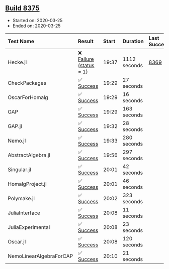 ## [Build 8375](https://oscarci.mathematik.uni-kl.de/job/oscar/8375/)

* Started on: 2020-03-25
* Ended on: 2020-03-25

| Test Name    | Result | Start | Duration | Last Success | First Failure |
|:-------------|:-------|:------|:---------|:-------------|:--------------|
| Hecke.jl | ❌ [Failure (status = 1)](https://oscarci.mathematik.uni-kl.de/job/oscar/8375/artifact/logs/build-8375/Hecke.jl.log) | 19:37 | 1112 seconds | [8369](https://oscarci.mathematik.uni-kl.de/job/oscar/8369/) | [8370](https://oscarci.mathematik.uni-kl.de/job/oscar/8370/) |
| CheckPackages | ✅ [Success](https://oscarci.mathematik.uni-kl.de/job/oscar/8375/artifact/logs/build-8375/CheckPackages.log) | 19:29 | 27 seconds |  |  |
| OscarForHomalg | ✅ [Success](https://oscarci.mathematik.uni-kl.de/job/oscar/8375/artifact/logs/build-8375/OscarForHomalg.log) | 19:29 | 16 seconds |  |  |
| GAP | ✅ [Success](https://oscarci.mathematik.uni-kl.de/job/oscar/8375/artifact/logs/build-8375/GAP.log) | 19:29 | 163 seconds |  |  |
| GAP.jl | ✅ [Success](https://oscarci.mathematik.uni-kl.de/job/oscar/8375/artifact/logs/build-8375/GAP.jl.log) | 19:32 | 28 seconds |  |  |
| Nemo.jl | ✅ [Success](https://oscarci.mathematik.uni-kl.de/job/oscar/8375/artifact/logs/build-8375/Nemo.jl.log) | 19:33 | 280 seconds |  |  |
| AbstractAlgebra.jl | ✅ [Success](https://oscarci.mathematik.uni-kl.de/job/oscar/8375/artifact/logs/build-8375/AbstractAlgebra.jl.log) | 19:56 | 297 seconds |  |  |
| Singular.jl | ✅ [Success](https://oscarci.mathematik.uni-kl.de/job/oscar/8375/artifact/logs/build-8375/Singular.jl.log) | 20:01 | 42 seconds |  |  |
| HomalgProject.jl | ✅ [Success](https://oscarci.mathematik.uni-kl.de/job/oscar/8375/artifact/logs/build-8375/HomalgProject.jl.log) | 20:01 | 46 seconds |  |  |
| Polymake.jl | ✅ [Success](https://oscarci.mathematik.uni-kl.de/job/oscar/8375/artifact/logs/build-8375/Polymake.jl.log) | 20:02 | 323 seconds |  |  |
| JuliaInterface | ✅ [Success](https://oscarci.mathematik.uni-kl.de/job/oscar/8375/artifact/logs/build-8375/JuliaInterface.log) | 20:08 | 11 seconds |  |  |
| JuliaExperimental | ✅ [Success](https://oscarci.mathematik.uni-kl.de/job/oscar/8375/artifact/logs/build-8375/JuliaExperimental.log) | 20:08 | 23 seconds |  |  |
| Oscar.jl | ✅ [Success](https://oscarci.mathematik.uni-kl.de/job/oscar/8375/artifact/logs/build-8375/Oscar.jl.log) | 20:08 | 120 seconds |  |  |
| NemoLinearAlgebraForCAP | ✅ [Success](https://oscarci.mathematik.uni-kl.de/job/oscar/8375/artifact/logs/build-8375/NemoLinearAlgebraForCAP.log) | 20:10 | 21 seconds |  |  |

